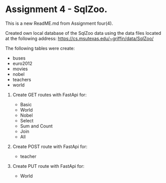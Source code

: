 # Assignment 4 - SqlZoo.

This is a new ReadME.md from Assignment four(4).

Created own local database of the SqlZoo data using the data files located at the following address: https://cs.msutexas.edu/~griffin/data/SqlZoo/

The following tables were create:

* buses
* euro2012
* movies
* nobel
* teachers
* world

1)  Create GET routes with FastApi for:
    * Basic
    * World
    * Nobel
    * Select
    * Sum and Count
    * Join
    * All


2)  Create POST route with FastApi for:
    * teacher
 
3)  Create PUT route with FastApi for:
    * World



